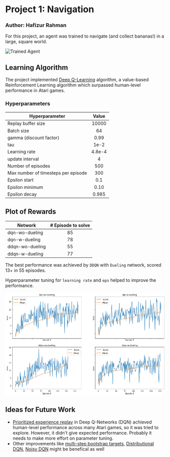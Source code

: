 [//]: # (Image References)

[image1]: https://user-images.githubusercontent.com/10624937/42135619-d90f2f28-7d12-11e8-8823-82b970a54d7e.gif "Trained Agent"

# Project 1: Navigation
### Author: Hafizur Rahman

For this project, an agent was trained to navigate (and collect bananas!) in a large, square world.

![Trained Agent][image1]

## Learning Algorithm
The project implemented [Deep Q-Learning](https://storage.googleapis.com/deepmind-media/dqn/DQNNaturePaper.pdf) algorithm, a value-based Reinforcement Learning algorithm which surpassed human-level performance in Atari games.

### Hyperparameters

| Hyperparameter                      | Value     |
|-------------------------------------|:---------:|
| Replay buffer size	              | 10000     |
| Batch size	                      | 64        |
| gamma (discount factor)	          | 0.99      |
| tau                                 | 1e-2      |
| Learning rate	                      | 4.8e-4    |
| update interval	                  | 4         |
| Number of episodes	              | 500       |
| Max number of timesteps per episode |	300       |
| Epsilon start	                      | 0.1       |
| Epsilon minimum	                  | 0.10      |
| Epsilon decay	                      | 0.985     |

## Plot of Rewards
| Network         | # Episode to solve |
|-----------------|:------------------:|
| dqn-wo-dueling  |  85                |
| dqn-w-dueling   |  78                |
| ddqn-wo-dueling |  55                |
| ddqn-w-dueling  |  77                |

The best performance was achieved by `DDQN` with `Dueling` network, scored 13+ in 55 episodes.

Hyperparameter tuning for `learning rate` and `eps` helped to improve the performance.

![alt text](scores.png)

## Ideas for Future Work
* [Prioritized experience replay](https://arxiv.org/abs/1511.05952) in Deep Q-Networks (DQN) achieved human-level performance across many Atari games, so it was tried to explore. However, it didn't give expected performance. Probably it needs to make more effort on parameter tuning.
* Other improvements like [multi-step bootstrap targets](https://arxiv.org/abs/1602.01783), [Distributional DQN](https://arxiv.org/abs/1707.06887), [Noisy DQN](https://arxiv.org/abs/1706.10295) might be benefical as well
